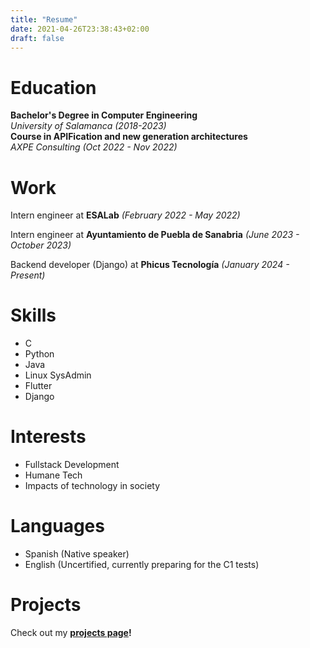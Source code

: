 ```yaml
---
title: "Resume"
date: 2021-04-26T23:38:43+02:00
draft: false
---
```


# Education

**Bachelor's Degree in Computer Engineering**  
*University of Salamanca (2018-2023)*  
**Course in APIFication and new generation architectures**  
*AXPE Consulting (Oct 2022 - Nov 2022)*

# Work

Intern engineer at **ESALab** *(February 2022 - May 2022)*

Intern engineer at **Ayuntamiento de Puebla de Sanabria** *(June 2023 - October 2023)*

Backend developer (Django) at **Phicus Tecnología** *(January 2024 - Present)*

# Skills

- C
- Python
- Java
- Linux SysAdmin
- Flutter
- Django

# Interests

- Fullstack Development
- Humane Tech
- Impacts of technology in society

# Languages

- Spanish (Native speaker)
- English (Uncertified, currently preparing for the C1 tests)

# Projects

Check out my **[projects page](/projects)!**